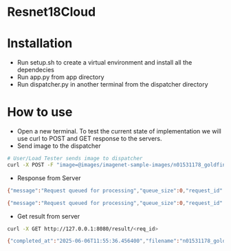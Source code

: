 # Resnet18Cloud

# Installation
- Run setup.sh to create a virtual environment and install all the dependecies
- Run app.py from app directory
- Run dispatcher.py in another terminal from the dispatcher directory

# How to use
- Open a new terminal. To test the current state of implementation we will use curl to POST and GET response to the servers.
- Send image to the dispatcher

```bash
# User/Load Tester sends image to dispatcher
curl -X POST -F "image=@images/imagenet-sample-images/n01531178_goldfinch.JPEG" http://127.0.0.1:8080/predict_async
```

- Response from Server

```bash
{"message":"Request queued for processing","queue_size":0,"request_id":"<req_id>","status_url":"/result/<req_id>"}
```
```bash
{"message":"Request queued for processing","queue_size":0,"request_id":"9025f980-bc3a-4b70-a865-1d25494f5ac2","status_url":"/result/9025f980-bc3a-4b70-a865-1d25494f5ac2"}
```

- Get result from server

```bash
curl -X GET http://127.0.0.1:8080/result/<req_id>
```
```bash
{"completed_at":"2025-06-06T11:55:36.456400","filename":"n01531178_goldfinch.JPEG","processing_time":0.22717595100402832,"queued_at":"2025-06-06T11:55:36.228686","replica_used":"http://127.0.0.1:5000","request_id":"9025f980-bc3a-4b70-a865-1d25494f5ac2","result":{"filename":"n01531178_goldfinch.JPEG","inference_time":0.19434309005737305,"predictions":["goldfinch","bulbul","chickadee","magpie","junco"]},"status":"completed"}
```
